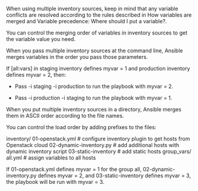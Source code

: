 <!--Managing inventory variable load order-->

When using multiple inventory sources, keep in mind that any variable conflicts are resolved according to the rules described in How variables are merged and Variable precedence: Where should I put a variable?. 

You can control the merging order of variables in inventory sources to get the variable value you need.

When you pass multiple inventory sources at the command line, Ansible merges variables in the order you pass those parameters. 

If [all:vars] in staging inventory defines myvar = 1 and production inventory defines myvar = 2, then:

- Pass -i staging -i production to run the playbook with myvar = 2.

- Pass -i production -i staging to run the playbook with myvar = 1.


When you put multiple inventory sources in a directory, Ansible merges them in ASCII order according to the file names. 

You can control the load order by adding prefixes to the files:

<!---->
inventory/
  01-openstack.yml          # configure inventory plugin to get hosts from Openstack cloud
  02-dynamic-inventory.py   # add additional hosts with dynamic inventory script
  03-static-inventory       # add static hosts
  group_vars/
    all.yml                 # assign variables to all hosts
<!---->

If 01-openstack.yml defines myvar = 1 for the group all, 02-dynamic-inventory.py defines myvar = 2, and 03-static-inventory defines myvar = 3, the playbook will be run with myvar = 3.